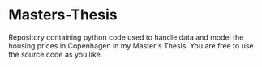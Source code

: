 # Masters-Thesis
Repository containing python code used to handle data and model the housing prices in Copenhagen in my Master's Thesis.
You are free to use the source code as you like.
